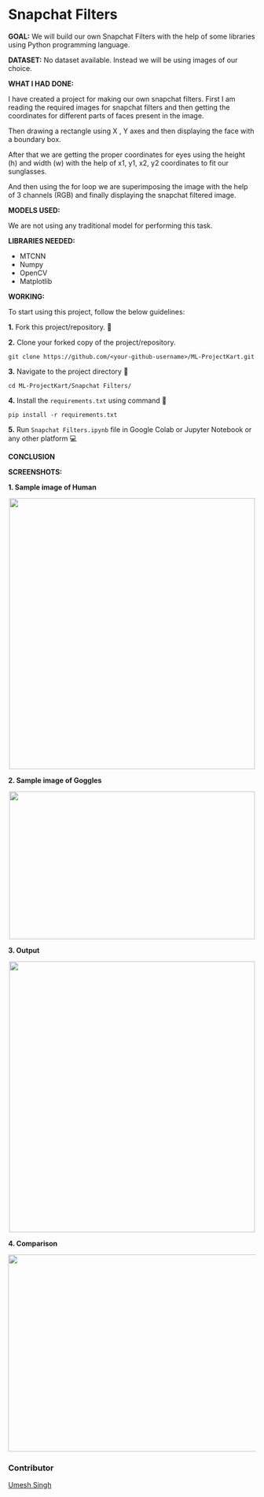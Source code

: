 # Snapchat Filters

**GOAL:**
We will build our own Snapchat Filters with the help of some libraries using Python programming language.

**DATASET:**
No dataset available. Instead we will be using images of our choice.

**WHAT I HAD DONE:**

I have created a project for making our own snapchat filters. 
First I am reading the required images for snapchat filters and then getting the coordinates for different parts of faces present in the image.

Then drawing a rectangle using X , Y axes and then displaying the face with a boundary box.

After that we are getting the proper coordinates for eyes using the height (h) and width (w) with the help of x1, y1, x2, y2 coordinates to fit our sunglasses.

And then using the for loop we are superimposing the image with the help of 3 channels (RGB) and finally displaying the snapchat filtered image.

**MODELS USED:**

We are not using any traditional model for performing this task.

**LIBRARIES NEEDED:**
- MTCNN
- Numpy
- OpenCV
- Matplotlib

**WORKING:**

To start using this project, follow the below guidelines: 

**1.**  Fork this project/repository. 🍴

**2.**  Clone your forked copy of the project/repository.

```
git clone https://github.com/<your-github-username>/ML-ProjectKart.git
```

**3.** Navigate to the project directory :file_folder: 

```
cd ML-ProjectKart/Snapchat Filters/
```

**4.** Install the `requirements.txt` using command 🔧

```
pip install -r requirements.txt
```

**5.** Run `Snapchat Filters.ipynb` file in Google Colab or Jupyter Notebook or any other platform 💻

**CONCLUSION**

**SCREENSHOTS:**

**1. Sample image of Human**
<div align="center">
  
<img width="500" height="550" src="https://github.com/Umesh-01/ML-ProjectKart/blob/patch-2/Snapchat%20Filters/Images/chris%20hems%20img.jpg">
</div>

**2. Sample image of Goggles**
<div align="center">

<img width="500" height="300" src="https://github.com/Umesh-01/ML-ProjectKart/blob/patch-2/Snapchat%20Filters/Images/sunglasses.png">
</div>

**3. Output**
<div align="center">

<img width="500" height="550" src="https://github.com/Umesh-01/ML-ProjectKart/blob/patch-2/Snapchat%20Filters/Images/ImageWithGoggles.png">
</div>

**4. Comparison**
<div align="center">

<img width="700" height="400" src="https://github.com/Umesh-01/ML-ProjectKart/blob/patch-2/Snapchat%20Filters/Images/Snapchat_Filtered.png">
</div>


### Contributor
<a href="https://github.com/Umesh-01">Umesh Singh</a>
